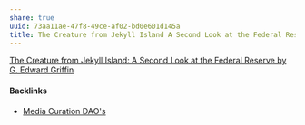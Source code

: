 ```yaml
---
share: true
uuid: 73aa11ae-47f8-49ce-af02-bd0e601d145a
title: The Creature from Jekyll Island A Second Look at the Federal Reserve
---
```

[The Creature from Jekyll Island: A Second Look at the Federal Reserve by G. Edward Griffin](https://www.goodreads.com/book/show/66499.The_Creature_from_Jekyll_Island)

#### Backlinks

* [Media Curation DAO's](/b0f5a90a-3b22-4d10-b008-d744f4e79a7d)
